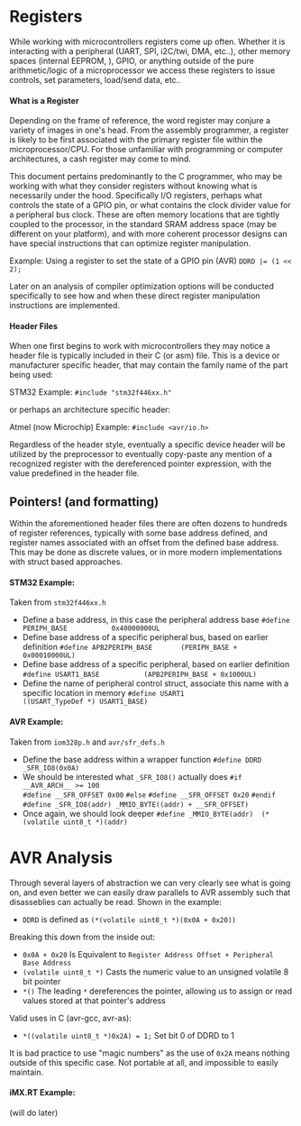 # Registers
While working with microcontrollers registers come up often. Whether it is interacting with a peripheral (UART, SPI, i2C/twi, DMA, etc..), other memory spaces (internal EEPROM, ), GPIO, or anything outside of the pure arithmetic/logic of a microprocessor we access these registers to issue controls, set parameters, load/send data, etc..

#### What is a Register
Depending on the frame of reference, the word register may conjure a variety of images in one's head. From the assembly programmer, a register is likely to be first associated with the primary register file within the microprocessor/CPU. For those unfamiliar with programming or computer architectures, a cash register may come to mind.

This document pertains predominantly to the C programmer, who may be working with what they consider registers without knowing what is necessarily under the hood. Specifically I/O registers, perhaps what controls the state of a GPIO pin, or what contains the clock divider value for a peripheral bus clock. These are often memory locations that are tightly coupled to the processor, in the standard SRAM address space (may be different on your platform), and with more coherent processor designs can have special instructions that can optimize register manipulation.

Example: Using a register to set the state of a GPIO pin (AVR)
`DDRD |= (1 << 2);`

Later on an analysis of compiler optimization options will be conducted specifically to see how and when these direct register manipulation instructions are implemented.

#### Header Files
When one first begins to work with microcontrollers they may notice a header file is typically included in their C (or asm) file. This is a device or manufacturer specific header, that may contain the family name of the part being used:

STM32 Example: `#include "stm32f446xx.h"`

or perhaps an architecture specific header:

Atmel (now Microchip) Example: `#include <avr/io.h>`

Regardless of the header style, eventually a specific device header will be utilized by the preprocessor to eventually copy-paste any mention of a recognized register with the dereferenced pointer expression, with the value predefined in the header file.

## Pointers! (and formatting)
Within the aforementioned header files there are often dozens to hundreds of register references, typically with some base address defined, and register names associated with an offset from the defined base address. This may be done as discrete values, or in more modern implementations with struct based approaches.

#### STM32 Example:
Taken from `stm32f446xx.h`
- Define a base address, in this case the peripheral address base
`#define PERIPH_BASE           0x40000000UL`
- Define base address of a specific peripheral bus, based on earlier definition
`#define APB2PERIPH_BASE       (PERIPH_BASE + 0x00010000UL)`
- Define base address of a specific peripheral, based on earlier definition
`#define USART1_BASE           (APB2PERIPH_BASE + 0x1000UL)`
- Define the name of peripheral control struct, associate this name with a specific location in memory
`#define USART1              ((USART_TypeDef *) USART1_BASE)`


#### AVR Example:
Taken from `iom328p.h` and `avr/sfr_defs.h`
- Define the base address within a wrapper function
`#define DDRD _SFR_IO8(0x0A)`
- We should be interested what `_SFR_IO8()` actually does
`#if __AVR_ARCH__ >= 100`  
`#define __SFR_OFFSET 0x00`
`#else`
`#define __SFR_OFFSET 0x20`
`#endif`
`#define _SFR_IO8(addr) _MMIO_BYTE((addr) + __SFR_OFFSET)`
- Once again, we should look deeper
`#define _MMIO_BYTE(addr)  (*(volatile uint8_t *)(addr)`

# AVR Analysis
Through several layers of abstraction we can very clearly see what is going on, and even better we can easily draw parallels to AVR assembly such that disasseblies can actually be read.
Shown in the example:
- `DDRD` is defined as `(*(volatile uint8_t *)(0x0A + 0x20))`

Breaking this down from the inside out:
- `0x0A + 0x20` Is Equivalent to `Register Address Offset + Peripheral Base Address`
- `(volatile uint8_t *)` Casts the numeric value to an unsigned volatile 8 bit pointer
- `*()` The leading `*` dereferences the pointer, allowing us to assign or read values stored at that pointer's address

Valid uses in C (avr-gcc, avr-as):
- `*((volatile uint8_t *)0x2A) = 1;` Set bit 0 of DDRD to 1

It is bad practice to use "magic numbers" as the use of `0x2A` means nothing outside of this specific case. Not portable at all, and impossible to easily maintain.

#### iMX.RT Example:
(will do later)


